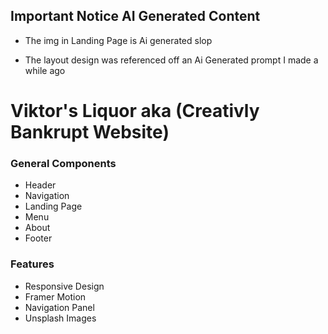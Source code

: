 
## Important Notice AI Generated Content

- The img in Landing Page is Ai generated slop

- The layout design was referenced off an Ai Generated prompt I made a while ago
 





# Viktor's Liquor aka (Creativly Bankrupt Website)







### General Components 
- Header
- Navigation
- Landing Page
- Menu
- About
- Footer

### Features
- Responsive Design
- Framer Motion
- Navigation Panel
- Unsplash Images